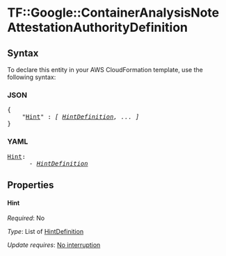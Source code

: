 # TF::Google::ContainerAnalysisNote AttestationAuthorityDefinition

## Syntax

To declare this entity in your AWS CloudFormation template, use the following syntax:

### JSON

<pre>
{
    "<a href="#hint" title="Hint">Hint</a>" : <i>[ <a href="hintdefinition.md">HintDefinition</a>, ... ]</i>
}
</pre>

### YAML

<pre>
<a href="#hint" title="Hint">Hint</a>: <i>
      - <a href="hintdefinition.md">HintDefinition</a></i>
</pre>

## Properties

#### Hint

_Required_: No

_Type_: List of <a href="hintdefinition.md">HintDefinition</a>

_Update requires_: [No interruption](https://docs.aws.amazon.com/AWSCloudFormation/latest/UserGuide/using-cfn-updating-stacks-update-behaviors.html#update-no-interrupt)

